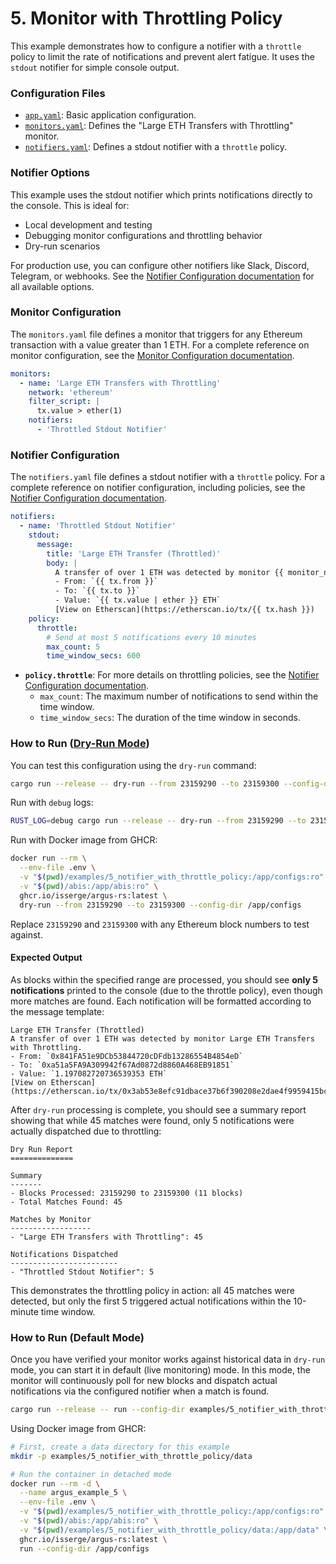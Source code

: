 # 5. Monitor with Throttling Policy

This example demonstrates how to configure a notifier with a `throttle` policy
to limit the rate of notifications and prevent alert fatigue. It uses the `stdout`
notifier for simple console output.

### Configuration Files

- [`app.yaml`](../../docs/src/user_guide/config_app.md): Basic application configuration.
- [`monitors.yaml`](../../docs/src/user_guide/config_monitors.md): Defines the "Large ETH Transfers with Throttling" monitor.
- [`notifiers.yaml`](../../docs/src/user_guide/config_notifiers.md): Defines a stdout notifier with a `throttle` policy.

### Notifier Options

This example uses the stdout notifier which prints notifications directly to the console. This is ideal for:
- Local development and testing
- Debugging monitor configurations and throttling behavior
- Dry-run scenarios

For production use, you can configure other notifiers like Slack, Discord, Telegram, or webhooks. See the [Notifier Configuration documentation](../../docs/src/user_guide/notifiers_yaml.md) for all available options.

### Monitor Configuration

The `monitors.yaml` file defines a monitor that triggers for any Ethereum
transaction with a value greater than 1 ETH. For a complete reference on monitor configuration, see the [Monitor Configuration documentation](../../docs/src/user_guide/config_monitors.md).

```yaml
monitors:
  - name: 'Large ETH Transfers with Throttling'
    network: 'ethereum'
    filter_script: |
      tx.value > ether(1)
    notifiers:
      - 'Throttled Stdout Notifier'
```

### Notifier Configuration

The `notifiers.yaml` file defines a stdout notifier with a `throttle`
policy. For a complete reference on notifier configuration, including policies, see the [Notifier Configuration documentation](../../docs/src/user_guide/notifiers_yaml.md).

```yaml
notifiers:
  - name: 'Throttled Stdout Notifier'
    stdout:
      message:
        title: 'Large ETH Transfer (Throttled)'
        body: |
          A transfer of over 1 ETH was detected by monitor {{ monitor_name }}.
          - From: `{{ tx.from }}`
          - To: `{{ tx.to }}`
          - Value: `{{ tx.value | ether }} ETH`
          [View on Etherscan](https://etherscan.io/tx/{{ tx.hash }})
    policy:
      throttle:
        # Send at most 5 notifications every 10 minutes
        max_count: 5
        time_window_secs: 600
```

-   **`policy.throttle`**: For more details on throttling policies, see the [Notifier Configuration documentation](../../docs/src/user_guide/config_notifiers.md#throttle-policy).
    -   `max_count`: The maximum number of notifications to send within the
        time window.
    -   `time_window_secs`: The duration of the time window in seconds.

### How to Run ([Dry-Run Mode](../../docs/src/operations/cli.md#dry-run-mode))

You can test this configuration using the `dry-run` command:

```bash
cargo run --release -- dry-run --from 23159290 --to 23159300 --config-dir examples/5_notifier_with_throttle_policy/
```

Run with `debug` logs:

```bash
RUST_LOG=debug cargo run --release -- dry-run --from 23159290 --to 23159300 --config-dir examples/5_notifier_with_throttle_policy/
```

Run with Docker image from GHCR:

```bash
docker run --rm \
  --env-file .env \
  -v "$(pwd)/examples/5_notifier_with_throttle_policy:/app/configs:ro" \
  -v "$(pwd)/abis:/app/abis:ro" \
  ghcr.io/isserge/argus-rs:latest \
  dry-run --from 23159290 --to 23159300 --config-dir /app/configs
```

Replace `23159290` and `23159300` with any Ethereum block numbers to test against.

#### Expected Output

As blocks within the specified range are processed, you should see **only 5 notifications** printed to the console (due to the throttle policy), even though more matches are found. Each notification will be formatted according to the message template:

```
Large ETH Transfer (Throttled)
A transfer of over 1 ETH was detected by monitor Large ETH Transfers with Throttling.
- From: `0x841FA51e9DCb53844720cDFdb13286554B4854eD`
- To: `0xa51a5FA9A309942f67Ad0872d8860A468EB91851`
- Value: `1.197082720736539353 ETH`
[View on Etherscan](https://etherscan.io/tx/0x3ab53e8efc91dbace37b6f390208e2dae4f9959415bcff61a92d8fad4fa133cc)
```

After `dry-run` processing is complete, you should see a summary report showing that while 45 matches were found, only 5 notifications were actually dispatched due to throttling:

```
Dry Run Report
==============

Summary
-------
- Blocks Processed: 23159290 to 23159300 (11 blocks)
- Total Matches Found: 45

Matches by Monitor
------------------
- "Large ETH Transfers with Throttling": 45

Notifications Dispatched
------------------------
- "Throttled Stdout Notifier": 5
```

This demonstrates the throttling policy in action: all 45 matches were detected, but only the first 5 triggered actual notifications within the 10-minute time window.

### How to Run (Default Mode)

Once you have verified your monitor works against historical data in `dry-run`
mode, you can start it in default (live monitoring) mode. In this mode, the
monitor will continuously poll for new blocks and dispatch actual notifications
via the configured notifier when a match is found.

```bash
cargo run --release -- run --config-dir examples/5_notifier_with_throttle_policy/
```

Using Docker image from GHCR:

```bash
# First, create a data directory for this example
mkdir -p examples/5_notifier_with_throttle_policy/data

# Run the container in detached mode
docker run --rm -d \
  --name argus_example_5 \
  --env-file .env \
  -v "$(pwd)/examples/5_notifier_with_throttle_policy:/app/configs:ro" \
  -v "$(pwd)/abis:/app/abis:ro" \
  -v "$(pwd)/examples/5_notifier_with_throttle_policy/data:/app/data" \
  ghcr.io/isserge/argus-rs:latest \
  run --config-dir /app/configs
```

